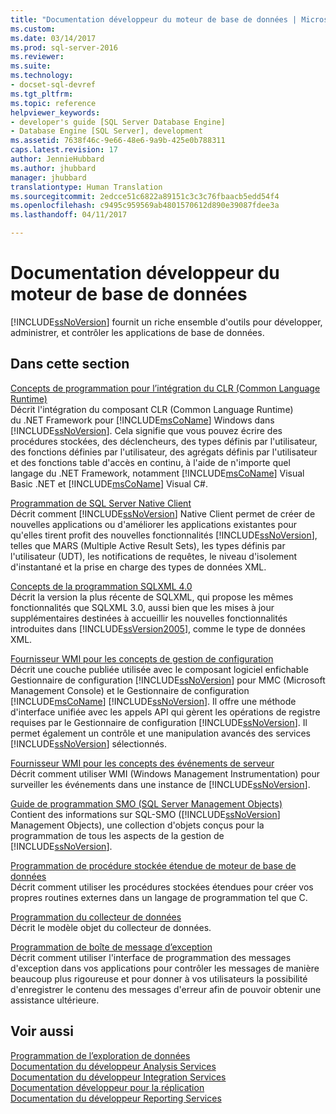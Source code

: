 ```yaml
---
title: "Documentation développeur du moteur de base de données | Microsoft Docs"
ms.custom: 
ms.date: 03/14/2017
ms.prod: sql-server-2016
ms.reviewer: 
ms.suite: 
ms.technology:
- docset-sql-devref
ms.tgt_pltfrm: 
ms.topic: reference
helpviewer_keywords:
- developer's guide [SQL Server Database Engine]
- Database Engine [SQL Server], development
ms.assetid: 7638f46c-9e66-48e6-9a9b-425e0b788311
caps.latest.revision: 17
author: JennieHubbard
ms.author: jhubbard
manager: jhubbard
translationtype: Human Translation
ms.sourcegitcommit: 2edcce51c6822a89151c3c3c76fbaacb5edd54f4
ms.openlocfilehash: c9495c959569ab4801570612d890e39087fdee3a
ms.lasthandoff: 04/11/2017

---
```

# <a name="database-engine-developer-documentation"></a>Documentation développeur du moteur de base de données
  [!INCLUDE[ssNoVersion](../includes/ssnoversion-md.md)] fournit un riche ensemble d'outils pour développer, administrer, et contrôler les applications de base de données.  
  
## <a name="in-this-section"></a>Dans cette section  
 [Concepts de programmation pour l’intégration du CLR &#40;Common Language Runtime&#41;](../relational-databases/clr-integration/common-language-runtime-clr-integration-programming-concepts.md)  
 Décrit l'intégration du composant CLR (Common Language Runtime) du .NET Framework pour [!INCLUDE[msCoName](../includes/msconame-md.md)] Windows dans [!INCLUDE[ssNoVersion](../includes/ssnoversion-md.md)]. Cela signifie que vous pouvez écrire des procédures stockées, des déclencheurs, des types définis par l'utilisateur, des fonctions définies par l'utilisateur, des agrégats définis par l'utilisateur et des fonctions table d'accès en continu, à l'aide de n'importe quel langage du .NET Framework, notamment [!INCLUDE[msCoName](../includes/msconame-md.md)] Visual Basic .NET et [!INCLUDE[msCoName](../includes/msconame-md.md)] Visual C#.  
  
 [Programmation de SQL Server Native Client](../relational-databases/native-client/sql-server-native-client-programming.md)  
 Décrit comment [!INCLUDE[ssNoVersion](../includes/ssnoversion-md.md)] Native Client permet de créer de nouvelles applications ou d'améliorer les applications existantes pour qu'elles tirent profit des nouvelles fonctionnalités [!INCLUDE[ssNoVersion](../includes/ssnoversion-md.md)], telles que MARS (Multiple Active Result Sets), les types définis par l'utilisateur (UDT), les notifications de requêtes, le niveau d'isolement d'instantané et la prise en charge des types de données XML.  
  
 [Concepts de la programmation SQLXML 4.0](../relational-databases/sqlxml/sqlxml-4-0-programming-concepts.md)  
 Décrit la version la plus récente de SQLXML, qui propose les mêmes fonctionnalités que SQLXML 3.0, aussi bien que les mises à jour supplémentaires destinées à accueillir les nouvelles fonctionnalités introduites dans [!INCLUDE[ssVersion2005](../includes/ssversion2005-md.md)], comme le type de données XML.  
  
 [Fournisseur WMI pour les concepts de gestion de configuration](../relational-databases/wmi-provider-configuration/wmi-provider-for-configuration-management.md)  
 Décrit une couche publiée utilisée avec le composant logiciel enfichable Gestionnaire de configuration [!INCLUDE[ssNoVersion](../includes/ssnoversion-md.md)] pour MMC (Microsoft Management Console) et le Gestionnaire de configuration [!INCLUDE[msCoName](../includes/msconame-md.md)] [!INCLUDE[ssNoVersion](../includes/ssnoversion-md.md)]. Il offre une méthode d'interface unifiée avec les appels API qui gèrent les opérations de registre requises par le Gestionnaire de configuration [!INCLUDE[ssNoVersion](../includes/ssnoversion-md.md)]. Il permet également un contrôle et une manipulation avancés des services [!INCLUDE[ssNoVersion](../includes/ssnoversion-md.md)] sélectionnés.  
  
 [Fournisseur WMI pour les concepts des événements de serveur](../relational-databases/wmi-provider-server-events/wmi-provider-for-server-events-concepts.md)  
 Décrit comment utiliser WMI (Windows Management Instrumentation) pour surveiller les événements dans une instance de [!INCLUDE[ssNoVersion](../includes/ssnoversion-md.md)].  
  
 [Guide de programmation SMO &#40;SQL Server Management Objects&#41;](../relational-databases/server-management-objects-smo/sql-server-management-objects-smo-programming-guide.md)  
 Contient des informations sur SQL-SMO ([!INCLUDE[ssNoVersion](../includes/ssnoversion-md.md)] Management Objects), une collection d'objets conçus pour la programmation de tous les aspects de la gestion de [!INCLUDE[ssNoVersion](../includes/ssnoversion-md.md)].  
  
 [Programmation de procédure stockée étendue de moteur de base de données](../relational-databases/database-engine-extended-stored-procedure-programming.md)  
 Décrit comment utiliser les procédures stockées étendues pour créer vos propres routines externes dans un langage de programmation tel que C.  
  
 [Programmation du collecteur de données](http://msdn.microsoft.com/library/53b4752b-055d-4716-b2bc-75b4cce84101)  
 Décrit le modèle objet du collecteur de données.  
  
 [Programmation de boîte de message d’exception](http://msdn.microsoft.com/library/0b1ba514-6959-4e69-bfd2-3cf3c1ac4b9c)  
 Décrit comment utiliser l'interface de programmation des messages d'exception dans vos applications pour contrôler les messages de manière beaucoup plus rigoureuse et pour donner à vos utilisateurs la possibilité d'enregistrer le contenu des messages d'erreur afin de pouvoir obtenir une assistance ultérieure.  
  
## <a name="see-also"></a>Voir aussi  
 [Programmation de l’exploration de données](../analysis-services/data-mining-programming.md)   
 [Documentation du développeur Analysis Services](../analysis-services/analysis-services-developer-documentation.md)   
 [Documentation du développeur Integration Services](../integration-services/integration-services-developer-documentation.md)   
 [Documentation développeur pour la réplication](../relational-databases/replication/concepts/replication-developer-documentation.md)   
 [Documentation du développeur Reporting Services](../reporting-services/reporting-services-developer-documentation.md)  
  
  
